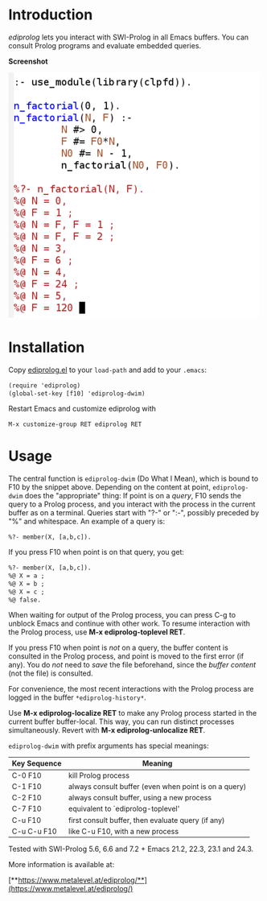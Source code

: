# Introduction

*ediprolog* lets you interact with SWI-Prolog in all Emacs buffers.
You can consult Prolog programs and evaluate embedded queries.

**Screenshot**

![Factorial](factorial.png)

# Installation

Copy [ediprolog.el](ediprolog.el) to your `load-path` and add to your `.emacs`:

    (require 'ediprolog)
    (global-set-key [f10] 'ediprolog-dwim)

Restart Emacs and customize ediprolog with

    M-x customize-group RET ediprolog RET


# Usage

The central function is `ediprolog-dwim` (Do What I Mean), which is
bound to F10 by the snippet above. Depending on the content at
point, `ediprolog-dwim` does the "appropriate" thing: If point is
on a *query*, F10 sends the query to a Prolog process, and you
interact with the process in the current buffer as on a terminal.
Queries start with "?-" or ":-", possibly preceded by "%" and
whitespace. An example of a query is:

    %?- member(X, [a,b,c]).

If you press F10 when point is on that query, you get:

    %?- member(X, [a,b,c]).
    %@ X = a ;
    %@ X = b ;
    %@ X = c ;
    %@ false.

When waiting for output of the Prolog process, you can press C-g to
unblock Emacs and continue with other work. To resume interaction
with the Prolog process, use **M-x&nbsp;ediprolog-toplevel&nbsp;RET**.

If you press F10 when point is *not* on a query, the buffer content is
consulted in the Prolog process, and point is moved to the first error
(if any). You do&nbsp;*not* need to *save* the file beforehand, since
the *buffer&nbsp;content* (not the file) is consulted.

For convenience, the most recent interactions with the Prolog
process are logged in the buffer `*ediprolog-history*`.

Use **M-x ediprolog-localize RET** to make any Prolog process started
in the current buffer buffer-local. This way, you can run distinct
processes simultaneously. Revert with
**M-x&nbsp;ediprolog-unlocalize&nbsp;RET**.

`ediprolog-dwim` with prefix arguments has special meanings:

| Key Sequence |   Meaning                                                |
|--------------|----------------------------------------------------------|
|  C-0 F10     |   kill Prolog process                                    |
|  C-1 F10     |   always consult buffer (even when point is on a query)  |
|  C-2 F10     |   always consult buffer, using a new process             |
|  C-7 F10     |   equivalent to `ediprolog-toplevel'                     |
|  C-u F10     |   first consult buffer, then evaluate query (if any)     |
|  C-u C-u F10 |   like C-u F10, with a new process                       |

Tested with SWI-Prolog 5.6, 6.6 and 7.2 + Emacs 21.2, 22.3, 23.1 and 24.3.

More information is available at:

[**https://www.metalevel.at/ediprolog/**](https://www.metalevel.at/ediprolog/)
